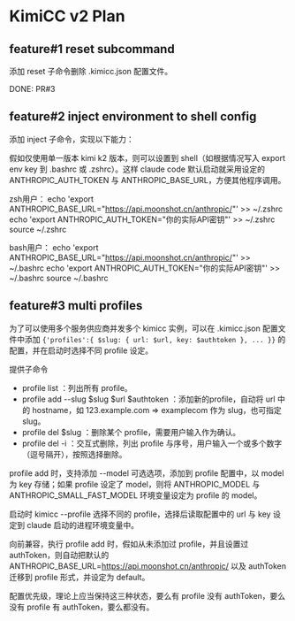 # KimiCC v2 Plan

## feature#1 reset subcommand

添加 reset 子命令删除 .kimicc.json 配置文件。

DONE: PR#3

## feature#2 inject environment to shell config

添加 inject 子命令，实现以下能力：

假如仅使用单一版本 kimi k2 版本，则可以设置到 shell（如根据情况写入 export env key 到 .bashrc 或 .zshrc）。这样 claude code 默认启动就采用设定的 ANTHROPIC_AUTH_TOKEN 与 ANTHROPIC_BASE_URL，方便其他程序调用。

zsh用户：
echo 'export ANTHROPIC_BASE_URL="https://api.moonshot.cn/anthropic/"' >> ~/.zshrc
echo 'export ANTHROPIC_AUTH_TOKEN="你的实际API密钥"' >> ~/.zshrc
source ~/.zshrc

bash用户：
echo 'export ANTHROPIC_BASE_URL="https://api.moonshot.cn/anthropic/"' >> ~/.bashrc
echo 'export ANTHROPIC_AUTH_TOKEN="你的实际API密钥"' >> ~/.bashrc
source ~/.bashrc

## feature#3 multi profiles

为了可以使用多个服务供应商并发多个 kimicc 实例，可以在 .kimicc.json 配置文件中添加 `{'profiles':{ $slug: { url: $url, key: $authtoken }, ... }}` 的配置，并在启动时选择不同 profile 设定。

提供子命令
- profile list ：列出所有 profile。
- profile add --slug $slug $url $authtoken ：添加新的profile，自动将 url 中的 hostname，如 123.example.com => examplecom 作为 slug，也可指定 slug。
- profile del $slug ：删除某个 profile，需要用户输入作为确认。
- profile del -i ：交互式删除，列出 profile 与序号，用户输入一个或多个数字（逗号隔开），按照选择删除。

profile add 时，支持添加 --model 可选选项，添加到 profile 配置中，以 model 为 key 存储；如果 profile 设定了 model，则将 ANTHROPIC_MODEL 与 ANTHROPIC_SMALL_FAST_MODEL 环境变量设定为 profile 的 model。


启动时 kimicc --profile 选择不同的 profile，选择后读取配置中的 url 与 key 设定到 claude 启动的进程环境变量中。

向前兼容，执行 profile add 时，假如从未添加过 profile，并且设置过 authToken，则自动把默认的 ANTHROPIC_BASE_URL=https://api.moonshot.cn/anthropic/ 以及 authToken 迁移到 profile 形式，并设定为 default。

配置优先级，理论上应当保持这三种状态，要么有 profile 没有 authToken，要么没有 profile 有 authToken，要么都没有。
